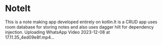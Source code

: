 # NoteIt
This is a note making app developed entirely on kotlin.It is a CRUD app uses room database for storing notes and also uses dagger hilt for dependency injection.
Uploading WhatsApp Video 2023-12-08 at 17.11.35_4ed09e8f.mp4…
